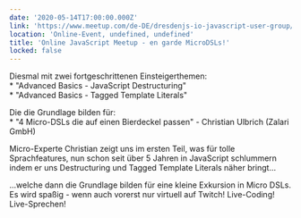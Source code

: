 ```yaml
---
date: '2020-05-14T17:00:00.000Z'
link: 'https://www.meetup.com/de-DE/dresdenjs-io-javascript-user-group/events/wwdfrqybchbsb/'
location: 'Online-Event, undefined, undefined'
title: 'Online JavaScript Meetup - en garde MicroDSLs!'
locked: false
---
```

Diesmal mit zwei fortgeschrittenen Einsteigerthemen:  
\* "Advanced Basics - JavaScript Destructuring"  
\* "Advanced Basics - Tagged Template Literals"

Die die Grundlage bilden für:  
\* "4 Micro-DSLs die auf einen Bierdeckel passen" - Christian Ulbrich (Zalari GmbH)

Micro-Experte Christian zeigt uns im ersten Teil, was für tolle Sprachfeatures, nun schon seit über 5 Jahren in JavaScript schlummern indem er uns Destructuring und Tagged Template Literals näher bringt...

...welche dann die Grundlage bilden für eine kleine Exkursion in Micro DSLs. Es wird spaßig - wenn auch vorerst nur virtuell auf Twitch! Live-Coding! Live-Sprechen!
